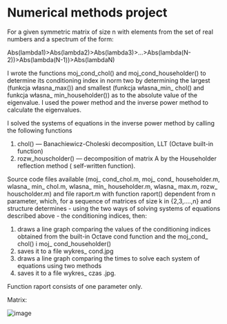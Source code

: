 # Numerical methods project

For a given symmetric matrix of size n with elements from the set of real numbers and a spectrum of the form:

Abs(lambda1)>Abs(lambda2)>Abs(lambda3)>…>Abs(lambda(N-2))>Abs(lambda(N-1))>Abs(lambdaN)

I wrote the functions moj_cond_chol() and moj_cond_householder() to determine its conditioning index in norm two by determining the largest (funkcja własna_max()) and smallest (funkcja własna_min_ chol() and funkcja własna_ min_householder()) as to the absolute value of the eigenvalue. I used the power method and the inverse power method to calculate the eigenvalues. 

I solved the systems of equations in the inverse power method by calling the following functions
1. chol() — Banachiewicz-Choleski decomposition, LLT (Octave built-in function)
2. rozw_houscholder() — decomposition of matrix A by the Householder reflection method ( self-written function).

Source code files available (moj_ cond_chol.m, moj_ cond_ householder.m,
wlasna_ min_ chol.m, wlasna_ min_ householder.m, wlasna_ max.m, rozw_ houscholder.m) and file
raport.m with function raport() dependent from n parameter, which, for a sequence of matrices of size
k in {2,3,....,n} and structure determines - using the two ways of solving systems of equations described above - the conditioning indices, then:

1.	draws a line graph comparing the values of the conditioning indices obtained from the built-in Octave cond function and the moj_cond_ chol() i moj_ cond_householder()
2.	saves it to a file wykres_ cond.jpg
3.	draws a line graph comparing the times to solve each system of equations using two methods 
4.	saves it to a file wykres_ czas .jpg.

Function raport consists of one parameter only.  

Matrix:

![image](https://user-images.githubusercontent.com/100381554/172931732-aa9ab3af-5377-4552-ae9c-26a3f089276f.png)
